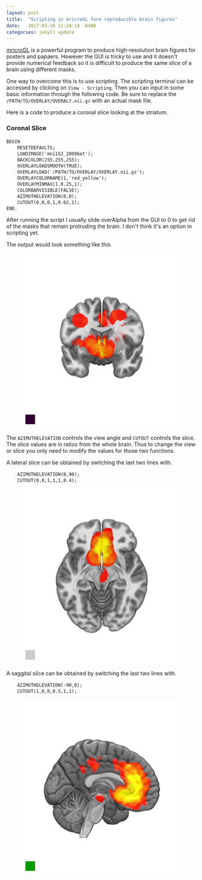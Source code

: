 ```yaml
---
layout: post
title:  "Scripting in mricroGL fore reproducible brain figures"
date:   2017-03-16 11:24:14 -0400
categories: jekyll update
---
```

[mricroGL](http://www.mccauslandcenter.sc.edu/mricrogl/home) is a powerful program to produce high-resolution brain figures for posters and papaers. However the GUI is tricky to use and it doesn't provide numerical feedback so it is difficult to produce the same slice of a brain using different masks. 

One way to overcome this is to use scripting. The scripting terminal can be accessed by clicking on `View - Scripting`. Then you can input in some basic information through the following code. Be sure to replace the `/PATH/TO/OVERLAY/OVERALY.nii.gz` with an actual mask file. 

Here is a code to produce a coronal slice looking at the striatum. 

### Coronal Slice
```
BEGIN
	RESETDEFAULTS;
	LOADIMAGE('mni152_2009bet');
	BACKCOLOR(255,255,255);
	OVERLAYLOADSMOOTH(TRUE);
	OVERLAYLOAD('/PATH/TO/OVERLAY/OVERLAY.nii.gz');
	OVERLAYCOLORNAME(1,'red_yellow');
	OVERLAYMINMAX(1,0.25,1);
	COLORBARVISIBLE(FALSE);
	AZIMUTHELEVATION(0,0);
	CUTOUT(0,0,0,1,0.62,1);
END.
```
After running the script I usually slide overAlpha from the GUI to 0 to get rid of the masks that remain protruding the brain. I don't think it's an option in scripting yet.

The output would look something like this. 

<figure>
  <img src="/assets/post09/coronal.png" width="500">
</figure>

The `AZIMUTHELEVATION` controls the view angle and `CUTOUT` controls the slice. 
The slice values are in ratios from the whole brain. Thus to change the view or slice you only need to modify the values for those two functions. 

A lateral slice can be obtained by switching the last two lines with. 

```
	AZIMUTHELEVATION(0,90);
	CUTOUT(0,0,1,1,1,0.4);
```
<figure>
  <img src="/assets/post09/lateral.png" width="500">
</figure>


A saggital slice can be obtained by switching the last two lines with. 
```
	AZIMUTHELEVATION(-90,0);
	CUTOUT(1,0,0,0.5,1,1);
```

<figure>
  <img src="/assets/post09/saggital.png" width="500">
</figure>
